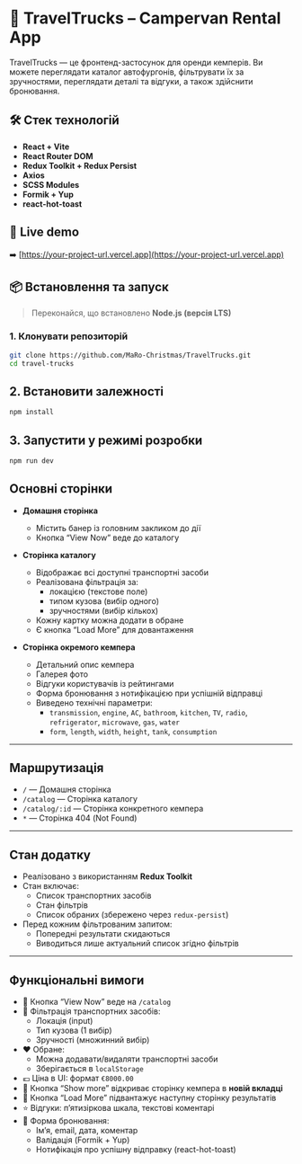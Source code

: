 # 🚐 TravelTrucks – Campervan Rental App

TravelTrucks — це фронтенд-застосунок для оренди кемперів. Ви можете переглядати каталог автофургонів, фільтрувати їх за зручностями, переглядати деталі та відгуки, а також здійснити бронювання.

## 🛠 Стек технологій

- **React + Vite**
- **React Router DOM**
- **Redux Toolkit + Redux Persist**
- **Axios**
- **SCSS Modules**
- **Formik + Yup**
- **react-hot-toast**

## 🔗 Live demo

➡️ [https://your-project-url.vercel.app](https://your-project-url.vercel.app)

## 📦 Встановлення та запуск

> Переконайся, що встановлено **Node.js (версія LTS)**

### 1. Клонувати репозиторій

```bash
git clone https://github.com/MaRo-Christmas/TravelTrucks.git
cd travel-trucks
```

## 2. Встановити залежності

```bash
npm install
```

## 3. Запустити у режимі розробки

```bash
npm run dev
```

## Основні сторінки

- **Домашня сторінка**

  - Містить банер із головним закликом до дії
  - Кнопка “View Now” веде до каталогу

- **Сторінка каталогу**

  - Відображає всі доступні транспортні засоби
  - Реалізована фільтрація за:
    - локацією (текстове поле)
    - типом кузова (вибір одного)
    - зручностями (вибір кількох)
  - Кожну картку можна додати в обране
  - Є кнопка “Load More” для довантаження

- **Сторінка окремого кемпера**
  - Детальний опис кемпера
  - Галерея фото
  - Відгуки користувачів із рейтингами
  - Форма бронювання з нотифікацією при успішній відправці
  - Виведено технічні параметри:
    - `transmission`, `engine`, `AC`, `bathroom`, `kitchen`, `TV`, `radio`, `refrigerator`, `microwave`, `gas`, `water`
    - `form`, `length`, `width`, `height`, `tank`, `consumption`

---

## Маршрутизація

- `/` — Домашня сторінка
- `/catalog` — Сторінка каталогу
- `/catalog/:id` — Сторінка конкретного кемпера
- `*` — Сторінка 404 (Not Found)

---

## Стан додатку

- Реалізовано з використанням **Redux Toolkit**
- Стан включає:
  - Список транспортних засобів
  - Стан фільтрів
  - Список обраних (збережено через `redux-persist`)
- Перед кожним фільтрованим запитом:
  - Попередні результати скидаються
  - Виводиться лише актуальний список згідно фільтрів

---

## Функціональні вимоги

- 🔗 Кнопка “View Now” веде на `/catalog`
- 📍 Фільтрація транспортних засобів:
  - Локація (input)
  - Тип кузова (1 вибір)
  - Зручності (множинний вибір)
- ❤️ Обране:
  - Можна додавати/видаляти транспортні засоби
  - Зберігається в `localStorage`
- 💶 Ціна в UI: формат `€8000.00`
- 🔎 Кнопка “Show more” відкриває сторінку кемпера в **новій вкладці**
- 🔄 Кнопка “Load More” підвантажує наступну сторінку результатів
- ⭐ Відгуки: п’ятизіркова шкала, текстові коментарі
- 📝 Форма бронювання:
  - Імʼя, email, дата, коментар
  - Валідація (Formik + Yup)
  - Нотифікація про успішну відправку (react-hot-toast)
